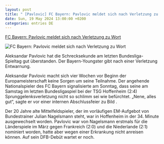 ```yaml
---
layout: post
title: " [Pavlovic] FC Bayern: Pavlovic meldet sich nach Verletzung zu Wort"
date: Sun, 19 May 2024 13:00:00 +0200
categories: entries DE
---
```

[FC Bayern: Pavlovic meldet sich nach Verletzung zu Wort](https://www.sport1.de/news/fussball/bundesliga/2024/05/fc-bayern-pavlovic-meldet-sich-nach-verletzung-zu-wort)

![FC Bayern: Pavlovic meldet sich nach Verletzung zu Wort](https://reshape.sport1.de/c/t/af2a798b-f695-43bf-a7cf-38a83b5127f8/1200x630)

Aleksandar Pavlovic hat die Schrecksekunde am letzten Bundesliga-Spieltag gut überstanden. Der Bayern-Youngster gibt nach einer Verletzung Entwarnung.

Aleksandar Pavlovic macht sich vier Wochen vor Beginn der Europameisterschaft keine Sorgen um seine Teilnahme. Der angehende Nationalspieler des FC Bayern signalisierte am Sonntag, dass seine am Samstag im letzten Bundesligaspiel bei der TSG Hoffenheim (2:4) Sprunggelenksverletzung nicht so schlimm sei wie befürchtet. „Nene, alles gut“, sagte er vor einer internen Abschlussfeier zu Bild .

Der 20 Jahre alte Mittelfeldspieler, der im vorläufigen EM-Aufgebot von Bundestrainer Julian Nagelsmann steht, war in Hoffenheim in der 34. Minute ausgewechselt worden. Pavlovic war von Nagelsmann erstmals für die Länderspiele im März gegen Frankreich (2:0) und die Niederlande (2:1) nominiert worden, hatte aber wegen einer Erkrankung nicht anreisen können. Auf sein DFB-Debüt wartet er noch.

